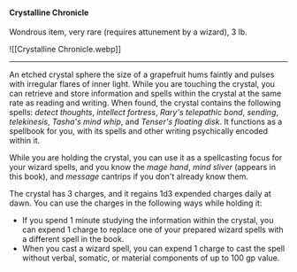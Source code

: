#### Crystalline Chronicle

Wondrous item, very rare (requires attunement by a wizard), 3 lb.

![[Crystalline Chronicle.webp]]

---

An etched crystal sphere the size of a grapefruit hums faintly and pulses with irregular flares of inner light. While you are touching the crystal, you can retrieve and store information and spells within the crystal at the same rate as reading and writing. When found, the crystal contains the following spells: *detect thoughts*, *intellect fortress*, *Rary's telepathic bond*, *sending*, *telekinesis*, *Tasha's mind whip*, and *Tenser's floating disk*. It functions as a spellbook for you, with its spells and other writing psychically encoded within it.

While you are holding the crystal, you can use it as a spellcasting focus for your wizard spells, and you know the *mage hand*, *mind sliver* (appears in this book), and *message* cantrips if you don't already know them.

The crystal has 3 charges, and it regains 1d3 expended charges daily at dawn. You can use the charges in the following ways while holding it:

- If you spend 1 minute studying the information within the crystal, you can expend 1 charge to replace one of your prepared wizard spells with a different spell in the book.
- When you cast a wizard spell, you can expend 1 charge to cast the spell without verbal, somatic, or material components of up to 100 gp value.



